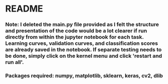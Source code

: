 # README

### Note: I deleted the main.py file provided as I felt the structure and presentation of the code would be a lot clearer if run directly from within the jupyter notebook for each task. Learning curves, validation curves, and classification scores are already saved in the notebook. If separate testing needs to be done, simply click on the kernel menu and click 'restart and run all'.

### Packages required: numpy, matplotlib, sklearn, keras, cv2, dlib
